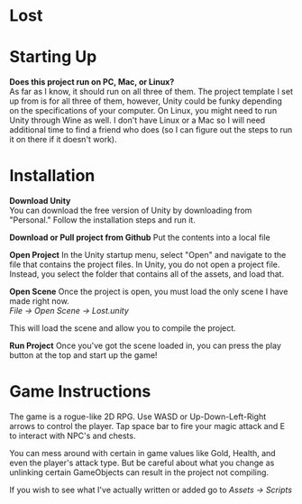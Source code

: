 # Lost

# Starting Up
**Does this project run on PC, Mac, or Linux?**  
As far as I know, it should run on all three of them.  The project template I set up from is for all three of them, however, Unity could be funky depending on the specifications of your computer.  On Linux, you might need to run Unity through Wine as well. I don't have Linux or a Mac so I will need additional time to find a friend who does (so I can figure out the steps to run it on there if it doesn't work).

# Installation

**Download Unity**  
You can download the free version of Unity by downloading from "Personal."  Follow the installation steps and run it.
  
**Download or Pull project from Github**
Put the contents into a local file

**Open Project**
In the Unity startup menu, select "Open" and navigate to the file that contains the project files.  In Unity, you do not open a project file. Instead, you select the folder that contains all of the assets, and load that.

**Open Scene**
Once the project is open, you must load the only scene I have made right now.  
*File -> Open Scene -> Lost.unity* 
  
This will load the scene and allow you to compile the project.

**Run Project**
Once you've got the scene loaded in, you can press the play button at the top and start up the game!


# Game Instructions
The game is a rogue-like 2D RPG. Use WASD or Up-Down-Left-Right arrows to control the player. Tap space bar to fire your magic attack and E to interact with NPC's and chests.  
  
You can mess around with certain in game values like Gold, Health, and even the player's attack type.  But be careful about what you change as unlinking certain GameObjects can result in the project not compiling.

If you wish to see what I've actually written or added go to *Assets -> Scripts*
